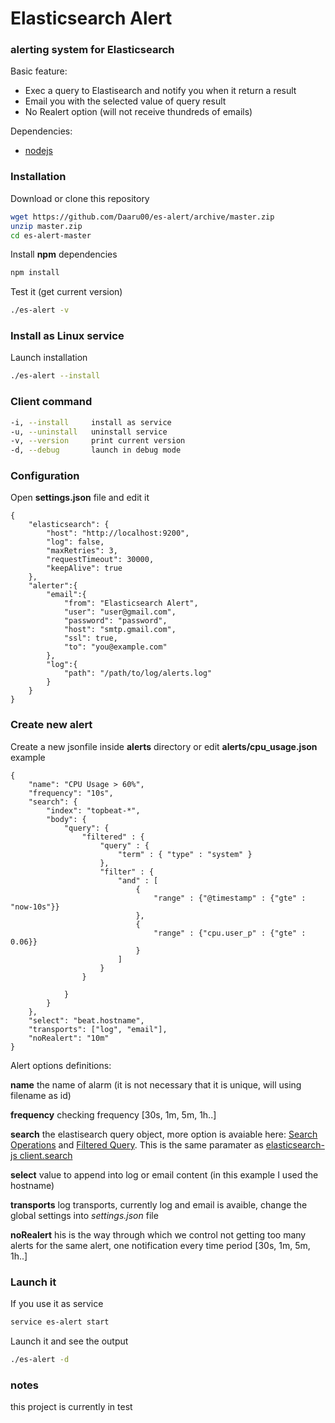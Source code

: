 # Elasticsearch Alert
### alerting system for Elasticsearch

Basic feature:

* Exec a query to Elastisearch and notify you when it return a result
* Email you with the selected value of query result
* No Realert option (will not receive thundreds of emails)

Dependencies:

* [nodejs](https://nodejs.org/en/download/package-manager/)

### Installation

Download or clone this repository

```bash
wget https://github.com/Daaru00/es-alert/archive/master.zip
unzip master.zip
cd es-alert-master
```

Install __npm__ dependencies

```bash
npm install
```

Test it (get current version)

```bash
./es-alert -v
```


### Install as Linux service

Launch installation

```bash
./es-alert --install
```

### Client command

```bash
-i, --install	  install as service
-u, --uninstall	  uninstall service
-v, --version	  print current version
-d, --debug		  launch in debug mode
```

### Configuration

Open __settings.json__ file and edit it

```
{
    "elasticsearch": {
        "host": "http://localhost:9200",
        "log": false,
        "maxRetries": 3,
        "requestTimeout": 30000,
        "keepAlive": true
    },
    "alerter":{
        "email":{
            "from": "Elasticsearch Alert",
            "user": "user@gmail.com",
            "password": "password",
            "host": "smtp.gmail.com",
            "ssl": true,
            "to": "you@example.com"
        },
        "log":{
            "path": "/path/to/log/alerts.log"
        }
    }
}
```

### Create new alert

Create a new jsonfile inside __alerts__ directory or edit __alerts/cpu_usage.json__ example

```
{
    "name": "CPU Usage > 60%",
    "frequency": "10s",
    "search": {
        "index": "topbeat-*",
        "body": {
            "query": {
                "filtered" : {
                    "query" : {
                        "term" : { "type" : "system" }
                    },
                    "filter" : {
                        "and" : [
                            {
                                "range" : {"@timestamp" : {"gte" : "now-10s"}}
                            },
                            {
                                "range" : {"cpu.user_p" : {"gte" : 0.06}}
                            }
                        ]
                    }
                }

            }
        }
    },
    "select": "beat.hostname",
    "transports": ["log", "email"],
    "noRealert": "10m"
}
```

Alert options definitions:

__name__ the name of alarm (it is not necessary that it is unique, will using filename as id)

__frequency__ checking frequency [30s, 1m, 5m, 1h..]

__search__ the elastisearch query object, more option is avaiable here: [Search Operations](https://www.elastic.co/guide/en/elasticsearch/client/php-api/current/_search_operations.html) and [Filtered Query](https://www.elastic.co/guide/en/elasticsearch/reference/current/query-dsl-filtered-query.html). This is the same paramater as [elasticsearch-js client.search](https://github.com/elastic/elasticsearch-js#examples)

__select__ value to append into log or email content (in this example I used the hostname)

__transports__ log transports, currently log and email is avaible, change the global settings into _settings.json_ file

__noRealert__ his is the way through which we control not getting too many alerts for the same alert, one notification every time period [30s, 1m, 5m, 1h..]

### Launch it

If you use it as service
```bash
service es-alert start
```

Launch it and see the output
```bash
./es-alert -d
```

### notes

this project is currently in test

